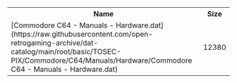 <table>
<tr><th>Name</th><th>Size</th></tr>
<tr><td>[Commodore C64 - Manuals - Hardware.dat](https://raw.githubusercontent.com/open-retrogaming-archive/dat-catalog/main/root/basic/TOSEC-PIX/Commodore/C64/Manuals/Hardware/Commodore C64 - Manuals - Hardware.dat)</td><td>12380</td></tr>
</table>
